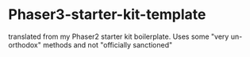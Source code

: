 # Phaser3-starter-kit-template
translated from my Phaser2 starter kit boilerplate. Uses some "very un-orthodox" methods and not "officially sanctioned"
